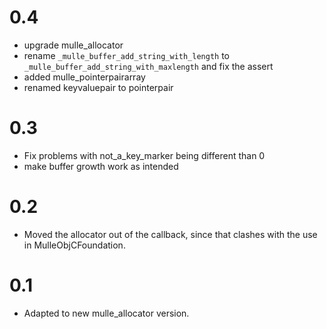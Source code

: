 # 0.4

* upgrade mulle_allocator 
* rename `_mulle_buffer_add_string_with_length` to 
  `_mulle_buffer_add_string_with_maxlength` and fix the assert
* added mulle_pointerpairarray
* renamed keyvaluepair to pointerpair

# 0.3

* Fix problems with not_a_key_marker being different than 0
* make buffer growth work as intended


# 0.2

* Moved the allocator out of the callback, since that clashes with the use
in MulleObjCFoundation.

# 0.1

* Adapted to new mulle_allocator version.

